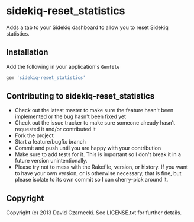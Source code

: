 # sidekiq-reset_statistics

Adds a tab to your Sidekiq dashboard to allow you to reset Sidekiq statistics.

## Installation

Add the following in your application's `Gemfile`

```ruby
gem 'sidekiq-reset_statistics'
```

## Contributing to sidekiq-reset_statistics

* Check out the latest master to make sure the feature hasn't been implemented or the bug hasn't been fixed yet
* Check out the issue tracker to make sure someone already hasn't requested it and/or contributed it
* Fork the project
* Start a feature/bugfix branch
* Commit and push until you are happy with your contribution
* Make sure to add tests for it. This is important so I don't break it in a future version unintentionally.
* Please try not to mess with the Rakefile, version, or history. If you want to have your own version, or is otherwise necessary, that is fine, but please isolate to its own commit so I can cherry-pick around it.

## Copyright

Copyright (c) 2013 David Czarnecki. See LICENSE.txt for further details.
